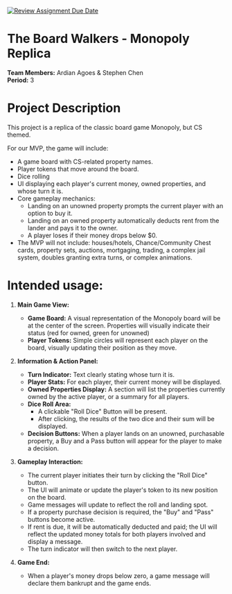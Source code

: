 [![Review Assignment Due Date](https://classroom.github.com/assets/deadline-readme-button-22041afd0340ce965d47ae6ef1cefeee28c7c493a6346c4f15d667ab976d596c.svg)](https://classroom.github.com/a/YxXKqIeT)

# The Board Walkers - Monopoly Replica 

**Team Members:** Ardian Agoes & Stephen Chen <br>
**Period:** 3

# Project Description

This project is a replica of the classic board game Monopoly, but CS themed.

For our MVP, the game will include:
* A game board with CS-related property names.
* Player tokens that move around the board.
* Dice rolling 
* UI displaying each player's current money, owned properties, and whose turn it is.
* Core gameplay mechanics:
    * Landing on an unowned property prompts the current player with an option to buy it.
    * Landing on an owned property automatically deducts rent from the lander and pays it to the owner.
    * A player loses if their money drops below $0.
* The MVP will not include: houses/hotels, Chance/Community Chest cards, property sets, auctions, mortgaging, trading, a complex jail system, doubles granting extra turns, or complex animations.

# Intended usage:

1.  **Main Game View:**
    * **Game Board:** A visual representation of the Monopoly board will be at the center of the screen. Properties will visually indicate their status (red for owned, green for unowned)
    * **Player Tokens:** Simple circles will represent each player on the board, visually updating their position as they move.

2.  **Information & Action Panel:**
    * **Turn Indicator:** Text clearly stating whose turn it is.
    * **Player Stats:** For each player, their current money will be displayed.
    * **Owned Properties Display:** A section will list the properties currently owned by the active player, or a summary for all players.
    * **Dice Roll Area:**
        * A clickable "Roll Dice" Button will be present.
        * After clicking, the results of the two dice and their sum will be displayed.
    * **Decision Buttons:** When a player lands on an unowned, purchasable property, a Buy and a Pass button will appear for the player to make a decision. 

3.  **Gameplay Interaction:**
    * The current player initiates their turn by clicking the "Roll Dice" button.
    * The UI will animate or update the player's token to its new position on the board.
    * Game messages will update to reflect the roll and landing spot.
    * If a property purchase decision is required, the "Buy" and "Pass" buttons become active. 
    * If rent is due, it will be automatically deducted and paid; the UI will reflect the updated money totals for both players involved and display a message.
    * The turn indicator will then switch to the next player.

4.  **Game End:**
    * When a player's money drops below zero, a game message will declare them bankrupt and the game ends.

  
